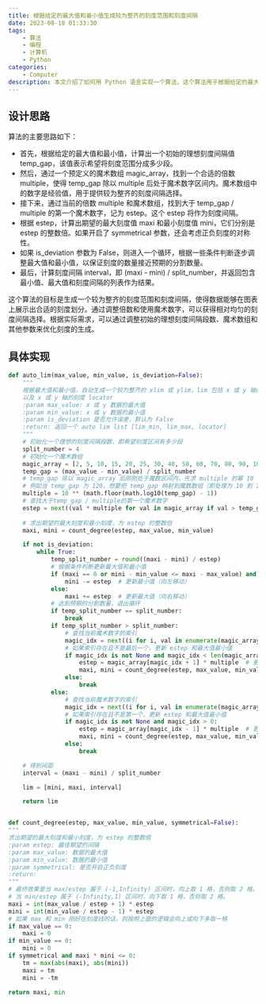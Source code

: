 ```yaml
---
title: 根据给定的最大值和最小值生成较为整齐的刻度范围和刻度间隔
date: 2023-08-18 01:33:30
tags:
	- 算法
	- 编程
	- 计算机
	- Python
categories: 
	- Computer
description: 本文介绍了如何用 Python 语言实现一个算法，这个算法用于根据给定的最大值和最小值生成一个较为整齐的刻度范围和刻度间隔
---
```


## 设计思路

算法的主要思路如下：

- 首先，根据给定的最大值和最小值，计算出一个初始的理想刻度间隔值 temp_gap，该值表示希望将刻度范围分成多少段。
- 然后，通过一个预定义的魔术数组 magic_array，找到一个合适的倍数 multiple，使得 temp_gap 除以 multiple 后处于魔术数字区间内。魔术数组中的数字是经验值，用于提供较为整齐的刻度间隔选择。
- 接下来，通过当前的倍数 multiple 和魔术数组，找到大于 temp_gap / multiple 的第一个魔术数字，记为 estep。这个 estep 将作为刻度间隔。
- 根据 estep，计算出期望的最大刻度值 maxi 和最小刻度值 mini，它们分别是 estep 的整数倍。如果开启了 symmetrical 参数，还会考虑正负刻度的对称性。
- 如果 is_deviation 参数为 False，则进入一个循环，根据一些条件判断逐步调整最大值和最小值，以保证刻度的数量接近预期的分割数量。
- 最后，计算刻度间隔 interval，即 (maxi - mini) / split_number，并返回包含最小值、最大值和刻度间隔的列表作为结果。

这个算法的目标是生成一个较为整齐的刻度范围和刻度间隔，使得数据能够在图表上展示出合适的刻度划分。通过调整倍数和使用魔术数字，可以获得相对均匀的刻度间隔选择。根据实际需求，可以通过调整初始的理想刻度间隔段数、魔术数组和其他参数来优化刻度的生成。

## 具体实现

```python
def auto_lim(max_value, min_value, is_deviation=False):
    """
    根据最大值和最小值，自动生成一个较为整齐的 xlim 或 ylim，lim 包括 x 或 y 轴的最大值，x 或 y 轴的最小值，
    以及 x 或 y 轴的刻度 locator
    :param max_value: x 或 y 数据的最大值
    :param min_value: x 或 y 数据的最小值
    :param is_deviation 是否允许误差，默认为 False
    :return: 返回一个 auto lim list [lim_min, lim_max, locator]
    """
    # 初始化一个理想的刻度间隔段数，即希望刻度区间有多少段
    split_number = 4
    # 初始化一个魔术数组
    magic_array = [2, 5, 10, 15, 20, 25, 30, 40, 50, 60, 70, 80, 90, 100]  # 计算出初始间隔 temp_gap 和缩放比例 multiple
    temp_gap = (max_value - min_value) / split_number
    # temp_gap 除以 magic_array 后刚刚处于魔数区间内，先求 multiple 的幂 10 指数，
    # 例如当 temp_gap 为 120，想要把 temp_gap 映射到魔数数组（即处理为 10 到 100 之间的数），则倍数为 10，即 10 的 1 次方。
    multiple = 10 ** (math.floor(math.log10(temp_gap) - 1))
    # 查找大于temp_gap / multiple的第一个魔术数字
    estep = next((val * multiple for val in magic_array if val > temp_gap / multiple), None)
    
    # 求出期望的最大刻度和最小刻度，为 estep 的整数倍
    maxi, mini = count_degree(estep, max_value, min_value)

    if not is_deviation:
        while True:
            temp_split_number = round((maxi - mini) / estep)
            # 根据条件判断更新最大值和最小值
            if (maxi == 0 or mini - min_value <= maxi - max_value) and temp_split_number < split_number:
                mini -= estep  # 更新最小值（向左移动）
            else:
                maxi += estep  # 更新最大值（向右移动）
            # 达到预期的分割数量，退出循环
            if temp_split_number == split_number:
                break
            if temp_split_number > split_number:
                # 查找当前魔术数字的索引
                magic_idx = next((i for i, val in enumerate(magic_array) if val * multiple == estep), None)
                # 如果索引存在且不是最后一个，更新 estep 和最大值最小值
                if magic_idx is not None and magic_idx < len(magic_array) - 1:
                    estep = magic_array[magic_idx + 1] * multiple  # 更新 estep（增加）
                    maxi, mini = count_degree(estep, max_value, min_value)  # 更新最大值和最小值
                else:
                    break
            else:
                # 查找当前魔术数字的索引
                magic_idx = next((i for i, val in enumerate(magic_array) if val * multiple == estep), None)
                # 如果索引存在且不是第一个，更新 estep 和最大值最小值
                if magic_idx is not None and magic_idx > 0:
                    estep = magic_array[magic_idx - 1] * multiple  # 更新 estep（减少）
                    maxi, mini = count_degree(estep, max_value, min_value)  # 更新最大值和最小值
                else:
                    break

    # 得到间距
    interval = (maxi - mini) / split_number

    lim = [mini, maxi, interval]

    return lim


def count_degree(estep, max_value, min_value, symmetrical=False):
"""
求出期望的最大刻度和最小刻度，为 estep 的整数倍
:param estep: 最佳期望的间隔
:param max_value: 数据的最大值
:param min_value: 数据的最小值
:param symmetrical: 是否开启正负刻度
:return:
"""
# 最终效果是当 max/estep 属于 (-1,Infinity) 区间时，向上取 1 格，否则取 2 格。
# 当 min/estep 属于 (-Infinity,1) 区间时，向下取 1 格，否则取 2 格。
maxi = int(max_value / estep + 1) * estep
mini = int(min_value / estep - 1) * estep
# 如果 max 和 min 刚好在刻度线的话，则按照上面的逻辑会向上或向下多取一格
if max_value == 0:
    maxi = 0
if min_value == 0:
    mini = 0
if symmetrical and maxi * mini <= 0:
    tm = max(abs(maxi), abs(mini))
    maxi = tm
    mini = -tm

return maxi, min
```